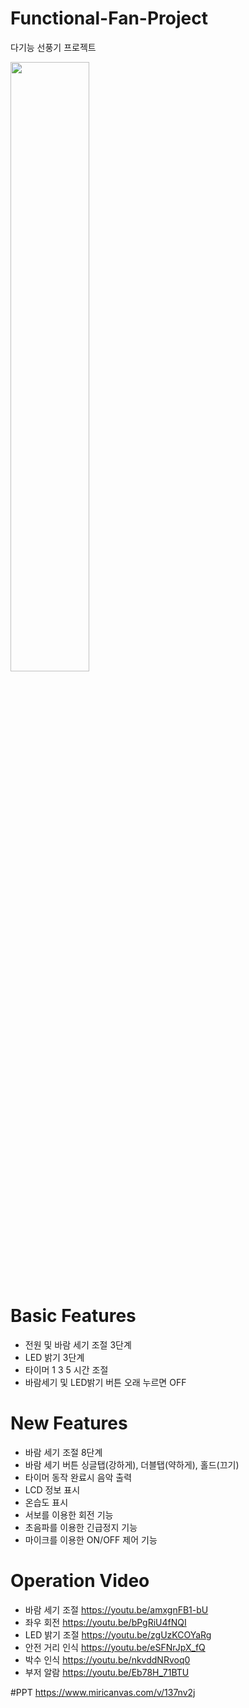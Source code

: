 # Functional-Fan-Project
다기능 선풍기 프로젝트

<img src = "https://github.com/user-attachments/assets/9c7252f0-f630-4cd5-9afd-28962c2012e7" width="50%" height="50%">

# Basic Features
* 전원 및 바람 세기 조절 3단계
* LED 밝기 3단계
* 타이머 1 3 5 시간 조절
* 바람세기 및 LED밝기 버튼 오래 누르면 OFF

# New Features
* 바람 세기 조절 8단계
* 바람 세기 버튼 싱글탭(강하게), 더블탭(약하게), 홀드(끄기)
* 타이머 동작 완료시 음악 출력
* LCD 정보 표시
* 온습도 표시
* 서보를 이용한 회전 기능
* 초음파를 이용한 긴급정지 기능
* 마이크를 이용한 ON/OFF 제어 기능

# Operation Video
* 바람 세기 조절 https://youtu.be/amxgnFB1-bU
* 좌우 회전 https://youtu.be/bPgRiU4fNQI
* LED 밝기 조절 https://youtu.be/zgUzKCOYaRg
* 안전 거리 인식 https://youtu.be/eSFNrJpX_fQ
* 박수 인식 https://youtu.be/nkvddNRvoq0
* 부저 알람 https://youtu.be/Eb78H_71BTU

#PPT
https://www.miricanvas.com/v/137nv2j
